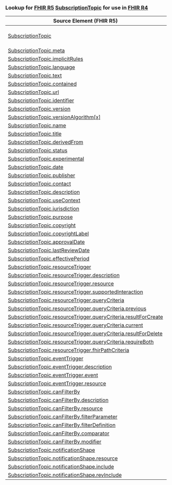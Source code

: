 ### Lookup for [FHIR R5](https://hl7.org/fhir/R5/) [SubscriptionTopic](https://hl7.org/fhir/R5/SubscriptionTopic.html) for use in [FHIR R4](https://hl7.org/fhir/R4/)

| Source Element (FHIR R5) | Usage | Target |
| -------------- | ----- | ------ |
| [SubscriptionTopic](https://hl7.org/fhir/R5/SubscriptionTopic.html#resource) | `UseExtension` | [http://hl7.org/fhir/5.0/StructureDefinition/extension-SubscriptionTopic](StructureDefinition-ext-R5-SubscriptionTopic.html) |
| [SubscriptionTopic.meta](https://hl7.org/fhir/R5/SubscriptionTopic.html#resource) | `UseBasicElement` | [Basic.meta](https://hl7.org/fhir/R4/Basic.html#resource) |
| [SubscriptionTopic.implicitRules](https://hl7.org/fhir/R5/SubscriptionTopic.html#resource) | `UseBasicElement` | [Basic.implicitRules](https://hl7.org/fhir/R4/Basic.html#resource) |
| [SubscriptionTopic.language](https://hl7.org/fhir/R5/SubscriptionTopic.html#resource) | `UseBasicElement` | [Basic.language](https://hl7.org/fhir/R4/Basic.html#resource) |
| [SubscriptionTopic.text](https://hl7.org/fhir/R5/SubscriptionTopic.html#resource) | `UseBasicElement` | [Basic.text](https://hl7.org/fhir/R4/Basic.html#resource) |
| [SubscriptionTopic.contained](https://hl7.org/fhir/R5/SubscriptionTopic.html#resource) | `UseBasicElement` | [Basic.contained](https://hl7.org/fhir/R4/Basic.html#resource) |
| [SubscriptionTopic.url](https://hl7.org/fhir/R5/SubscriptionTopic.html#resource) | `UseExtensionFromAncestor` | - |
| [SubscriptionTopic.identifier](https://hl7.org/fhir/R5/SubscriptionTopic.html#resource) | `UseBasicElement` | [Basic.identifier](https://hl7.org/fhir/R4/Basic.html#resource) |
| [SubscriptionTopic.version](https://hl7.org/fhir/R5/SubscriptionTopic.html#resource) | `UseExtensionFromAncestor` | - |
| [SubscriptionTopic.versionAlgorithm[x]](https://hl7.org/fhir/R5/SubscriptionTopic.html#resource) | `UseExtensionFromAncestor` | - |
| [SubscriptionTopic.name](https://hl7.org/fhir/R5/SubscriptionTopic.html#resource) | `UseExtensionFromAncestor` | - |
| [SubscriptionTopic.title](https://hl7.org/fhir/R5/SubscriptionTopic.html#resource) | `UseExtensionFromAncestor` | - |
| [SubscriptionTopic.derivedFrom](https://hl7.org/fhir/R5/SubscriptionTopic.html#resource) | `UseExtensionFromAncestor` | - |
| [SubscriptionTopic.status](https://hl7.org/fhir/R5/SubscriptionTopic.html#resource) | `UseExtensionFromAncestor` | - |
| [SubscriptionTopic.experimental](https://hl7.org/fhir/R5/SubscriptionTopic.html#resource) | `UseExtensionFromAncestor` | - |
| [SubscriptionTopic.date](https://hl7.org/fhir/R5/SubscriptionTopic.html#resource) | `UseExtensionFromAncestor` | - |
| [SubscriptionTopic.publisher](https://hl7.org/fhir/R5/SubscriptionTopic.html#resource) | `UseExtensionFromAncestor` | - |
| [SubscriptionTopic.contact](https://hl7.org/fhir/R5/SubscriptionTopic.html#resource) | `UseExtensionFromAncestor` | - |
| [SubscriptionTopic.description](https://hl7.org/fhir/R5/SubscriptionTopic.html#resource) | `UseExtensionFromAncestor` | - |
| [SubscriptionTopic.useContext](https://hl7.org/fhir/R5/SubscriptionTopic.html#resource) | `UseExtensionFromAncestor` | - |
| [SubscriptionTopic.jurisdiction](https://hl7.org/fhir/R5/SubscriptionTopic.html#resource) | `UseExtensionFromAncestor` | - |
| [SubscriptionTopic.purpose](https://hl7.org/fhir/R5/SubscriptionTopic.html#resource) | `UseExtensionFromAncestor` | - |
| [SubscriptionTopic.copyright](https://hl7.org/fhir/R5/SubscriptionTopic.html#resource) | `UseExtensionFromAncestor` | - |
| [SubscriptionTopic.copyrightLabel](https://hl7.org/fhir/R5/SubscriptionTopic.html#resource) | `UseExtensionFromAncestor` | - |
| [SubscriptionTopic.approvalDate](https://hl7.org/fhir/R5/SubscriptionTopic.html#resource) | `UseExtensionFromAncestor` | - |
| [SubscriptionTopic.lastReviewDate](https://hl7.org/fhir/R5/SubscriptionTopic.html#resource) | `UseExtensionFromAncestor` | - |
| [SubscriptionTopic.effectivePeriod](https://hl7.org/fhir/R5/SubscriptionTopic.html#resource) | `UseExtensionFromAncestor` | - |
| [SubscriptionTopic.resourceTrigger](https://hl7.org/fhir/R5/SubscriptionTopic.html#resource) | `UseExtensionFromAncestor` | - |
| [SubscriptionTopic.resourceTrigger.description](https://hl7.org/fhir/R5/SubscriptionTopic.html#resource) | `UseExtensionFromAncestor` | - |
| [SubscriptionTopic.resourceTrigger.resource](https://hl7.org/fhir/R5/SubscriptionTopic.html#resource) | `UseExtensionFromAncestor` | - |
| [SubscriptionTopic.resourceTrigger.supportedInteraction](https://hl7.org/fhir/R5/SubscriptionTopic.html#resource) | `UseExtensionFromAncestor` | - |
| [SubscriptionTopic.resourceTrigger.queryCriteria](https://hl7.org/fhir/R5/SubscriptionTopic.html#resource) | `UseExtensionFromAncestor` | - |
| [SubscriptionTopic.resourceTrigger.queryCriteria.previous](https://hl7.org/fhir/R5/SubscriptionTopic.html#resource) | `UseExtensionFromAncestor` | - |
| [SubscriptionTopic.resourceTrigger.queryCriteria.resultForCreate](https://hl7.org/fhir/R5/SubscriptionTopic.html#resource) | `UseExtensionFromAncestor` | - |
| [SubscriptionTopic.resourceTrigger.queryCriteria.current](https://hl7.org/fhir/R5/SubscriptionTopic.html#resource) | `UseExtensionFromAncestor` | - |
| [SubscriptionTopic.resourceTrigger.queryCriteria.resultForDelete](https://hl7.org/fhir/R5/SubscriptionTopic.html#resource) | `UseExtensionFromAncestor` | - |
| [SubscriptionTopic.resourceTrigger.queryCriteria.requireBoth](https://hl7.org/fhir/R5/SubscriptionTopic.html#resource) | `UseExtensionFromAncestor` | - |
| [SubscriptionTopic.resourceTrigger.fhirPathCriteria](https://hl7.org/fhir/R5/SubscriptionTopic.html#resource) | `UseExtensionFromAncestor` | - |
| [SubscriptionTopic.eventTrigger](https://hl7.org/fhir/R5/SubscriptionTopic.html#resource) | `UseExtensionFromAncestor` | - |
| [SubscriptionTopic.eventTrigger.description](https://hl7.org/fhir/R5/SubscriptionTopic.html#resource) | `UseExtensionFromAncestor` | - |
| [SubscriptionTopic.eventTrigger.event](https://hl7.org/fhir/R5/SubscriptionTopic.html#resource) | `UseExtensionFromAncestor` | - |
| [SubscriptionTopic.eventTrigger.resource](https://hl7.org/fhir/R5/SubscriptionTopic.html#resource) | `UseExtensionFromAncestor` | - |
| [SubscriptionTopic.canFilterBy](https://hl7.org/fhir/R5/SubscriptionTopic.html#resource) | `UseExtensionFromAncestor` | - |
| [SubscriptionTopic.canFilterBy.description](https://hl7.org/fhir/R5/SubscriptionTopic.html#resource) | `UseExtensionFromAncestor` | - |
| [SubscriptionTopic.canFilterBy.resource](https://hl7.org/fhir/R5/SubscriptionTopic.html#resource) | `UseExtensionFromAncestor` | - |
| [SubscriptionTopic.canFilterBy.filterParameter](https://hl7.org/fhir/R5/SubscriptionTopic.html#resource) | `UseExtensionFromAncestor` | - |
| [SubscriptionTopic.canFilterBy.filterDefinition](https://hl7.org/fhir/R5/SubscriptionTopic.html#resource) | `UseExtensionFromAncestor` | - |
| [SubscriptionTopic.canFilterBy.comparator](https://hl7.org/fhir/R5/SubscriptionTopic.html#resource) | `UseExtensionFromAncestor` | - |
| [SubscriptionTopic.canFilterBy.modifier](https://hl7.org/fhir/R5/SubscriptionTopic.html#resource) | `UseExtensionFromAncestor` | - |
| [SubscriptionTopic.notificationShape](https://hl7.org/fhir/R5/SubscriptionTopic.html#resource) | `UseExtensionFromAncestor` | - |
| [SubscriptionTopic.notificationShape.resource](https://hl7.org/fhir/R5/SubscriptionTopic.html#resource) | `UseExtensionFromAncestor` | - |
| [SubscriptionTopic.notificationShape.include](https://hl7.org/fhir/R5/SubscriptionTopic.html#resource) | `UseExtensionFromAncestor` | - |
| [SubscriptionTopic.notificationShape.revInclude](https://hl7.org/fhir/R5/SubscriptionTopic.html#resource) | `UseExtensionFromAncestor` | - |
